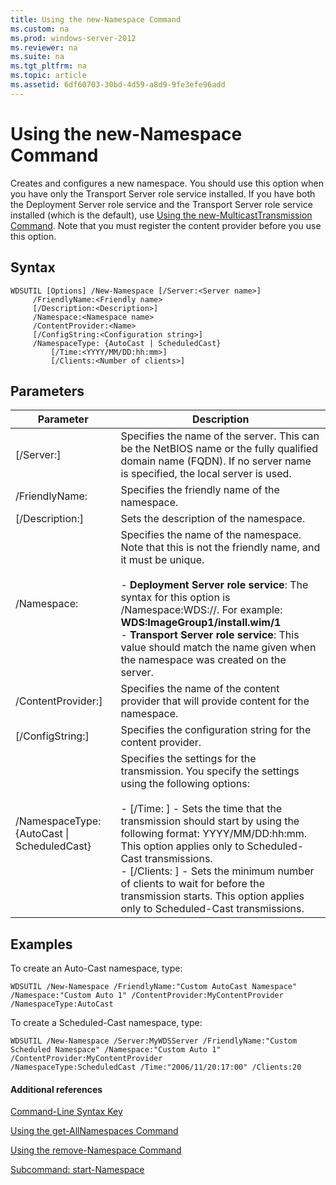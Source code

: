 ```yaml
---
title: Using the new-Namespace Command
ms.custom: na
ms.prod: windows-server-2012
ms.reviewer: na
ms.suite: na
ms.tgt_pltfrm: na
ms.topic: article
ms.assetid: 6df60703-30bd-4d59-a8d9-9fe3efe96add
---
```

# Using the new-Namespace Command
Creates and configures a new namespace. You should use this option when you have only the Transport Server role service installed. If you have both the Deployment Server role service and the Transport Server role service installed \(which is the default\), use [Using the new-MulticastTransmission Command](../Topic/Using-the-new-MulticastTransmission-Command.md). Note that you must register the content provider before you use this option.  
  
## Syntax  
  
```  
WDSUTIL [Options] /New-Namespace [/Server:<Server name>]  
     /FriendlyName:<Friendly name>  
     [/Description:<Description>]  
     /Namespace:<Namespace name>  
     /ContentProvider:<Name>  
     [/ConfigString:<Configuration string>]  
     /NamespaceType: {AutoCast | ScheduledCast}  
         [/Time:<YYYY/MM/DD:hh:mm>]  
         [/Clients:<Number of clients>]  
```  
  
## Parameters  
  
|Parameter|Description|  
|-------------|---------------|  
|\[\/Server:<Server name>\]|Specifies the name of the server. This can be the NetBIOS name or the fully qualified domain name \(FQDN\). If no server name is specified, the local server is used.|  
|\/FriendlyName:<Friendly name>|Specifies the friendly name of the namespace.|  
|\[\/Description:<Description>\]|Sets the description of the namespace.|  
|\/Namespace:<Namespace name>|Specifies the name of the namespace. Note that this is not the friendly name, and it must be unique.<br /><br />-   **Deployment Server role service**: The syntax for this option is \/Namespace:WDS:<Image group>\/<Image name>\/<Index>. For example: **WDS:ImageGroup1\/install.wim\/1**<br />-   **Transport Server role service**: This value should match the name given when the namespace was created on the server.|  
|\/ContentProvider:<Name>\]|Specifies the name of the content provider that will provide content for the namespace.|  
|\[\/ConfigString:<Configuration string>\]|Specifies the configuration string for the content provider.|  
|\/NamespaceType: {AutoCast &#124; ScheduledCast}|Specifies the settings for the transmission. You specify the settings using the following options:<br /><br />-   \[\/Time: <time>\] \- Sets the time that the transmission should start by using the following format: YYYY\/MM\/DD:hh:mm. This option applies only to Scheduled\-Cast transmissions.<br />-   \[\/Clients: <Number of clients>\] \- Sets the minimum number of clients to wait for before the transmission starts. This option applies only to Scheduled\-Cast transmissions.|  
  
## <a name="BKMK_examples"></a>Examples  
To create an Auto\-Cast namespace, type:  
  
```  
WDSUTIL /New-Namespace /FriendlyName:"Custom AutoCast Namespace" /Namespace:"Custom Auto 1" /ContentProvider:MyContentProvider /NamespaceType:AutoCast  
```  
  
To create a Scheduled\-Cast namespace, type:  
  
```  
WDSUTIL /New-Namespace /Server:MyWDSServer /FriendlyName:"Custom Scheduled Namespace" /Namespace:"Custom Auto 1" /ContentProvider:MyContentProvider   
/NamespaceType:ScheduledCast /Time:"2006/11/20:17:00" /Clients:20  
```  
  
#### Additional references  
[Command-Line Syntax Key](../Topic/Command-Line-Syntax-Key.md)  
  
[Using the get-AllNamespaces Command](../Topic/Using-the-get-AllNamespaces-Command.md)  
  
[Using the remove-Namespace Command](../Topic/Using-the-remove-Namespace-Command.md)  
  
[Subcommand: start-Namespace](../Topic/Subcommand--start-Namespace.md)  
  
